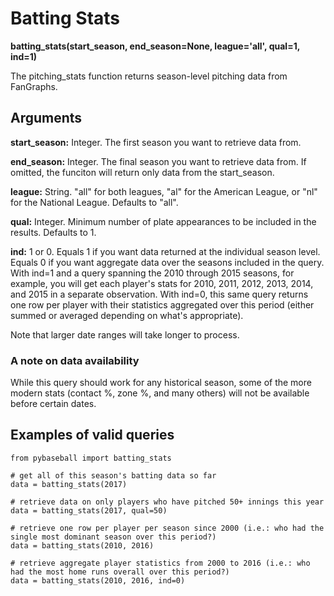 # Batting Stats

__batting_stats(start_season, end_season=None, league='all', qual=1, ind=1)__

The pitching_stats function returns season-level pitching data from FanGraphs.

## Arguments
__start_season:__ Integer. The first season you want to retrieve data from. 

__end_season:__ Integer. The final season you want to retrieve data from. If omitted, the funciton will return only data from the start_season.

__league:__ String. "all" for both leagues, "al" for the American League, or "nl" for the National League. Defaults to "all".

__qual:__ Integer. Minimum number of plate appearances to be included in the results. Defaults to 1. 

__ind:__ 1 or 0. Equals 1 if you want data returned at the individual season level. Equals 0 if you want aggregate data over the seasons included in the query. With ind=1 and a query spanning the 2010 through 2015 seasons, for example, you will get each player's stats for 2010, 2011, 2012, 2013, 2014, and 2015 in a separate observation. With ind=0, this same query returns one row per player with their statistics aggregated over this period (either summed or averaged depending on what's appropriate).

Note that larger date ranges will take longer to process.

### A note on data availability 
While this query should work for any historical season, some of the more modern stats (contact %, zone %, and many others) will not be available before certain dates. 

## Examples of valid queries

~~~~
from pybaseball import batting_stats

# get all of this season's batting data so far
data = batting_stats(2017)

# retrieve data on only players who have pitched 50+ innings this year
data = batting_stats(2017, qual=50)

# retrieve one row per player per season since 2000 (i.e.: who had the single most dominant season over this period?)
data = batting_stats(2010, 2016)

# retrieve aggregate player statistics from 2000 to 2016 (i.e.: who had the most home runs overall over this period?)
data = batting_stats(2010, 2016, ind=0)


~~~~
